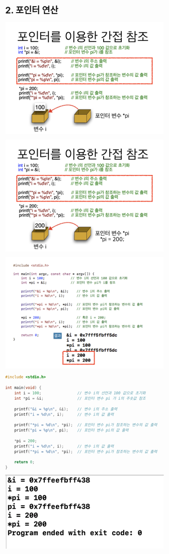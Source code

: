# 2. 포인터 연산

![](.gitbook/assets/2020-01-04-12.25.30.png)

![](.gitbook/assets/2020-01-04-12.25.40.png)

![](.gitbook/assets/2020-01-04-12.25.48.png)

```c
#include <stdio.h>

int main(void) {
    int i = 100;                // 변수 i의 선언과 100 값으로 초기화
    int *pi = &i;               // 포인터 변수 pi 가 i의 주솟값 참조
    
    printf("&i = %p\n", &i);    // 변수 i의 주소 출력
    printf("i = %d\n", i);      // 변수 i의 값 출력
    
    printf("*pi = %d\n", *pi);  // 포인터 변수 pi가 참조하는 변수의 값 출력
    printf("pi = %p\n", pi);    // 포인터 변수 pi의 값 출력
    
    *pi = 200;
    printf("i = %d\n", i);      // 변수 i의 값 출력
    printf("*pi = %d\n", *pi);  // 포인터 변수 pi가 참조하는 변수의 값 출력
    
    return 0;
}

```

![](.gitbook/assets/2020-01-04-12.29.40.png)



